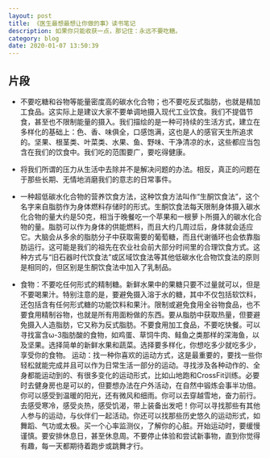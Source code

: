 ```yaml
---
layout: post
title: 《医生最想最想让你做的事》读书笔记
description: 如果你只能收获一点，那记住：永远不要吃糖。
category: blog
date: 2020-01-07 13:50:39
---
```


## 片段
- 不要吃糖和谷物等能量密度高的碳水化合物；也不要吃反式脂肪，也就是精加工食品。这实际上是建议大家不要单调地摄入现代工业饮食。我们不提倡节食，甚至也不限制能量的摄入。我们描绘的是一种可持续的生活方式，建立在多样化的基础上：色、香、味俱全，口感饱满，这也是人的感官天生所追求的。坚果、根茎类、叶菜类、水果、鱼、野味、干净清凉的水，这些都应当包含在我们的饮食中。我们吃的范围要广，要吃得健康。

- 将我们所谓的压力从生活中去除并不是解决问题的办法。相反，真正的问题在于那些长期、无情地消磨我们的意志的日常事件。

- 一种超低碳水化合物的营养饮食方法，这种饮食方法叫作“生酮饮食法”，这个名字来自脂肪作为身体燃料存储时的形式。生酮饮食法每天限制身体摄入碳水化合物的量大约是50克，相当于晚餐吃一个苹果和一根萝卜所摄入的碳水化合物的量。脂肪可以作为身体的供能燃料，而且大约几周过后，身体就会适应它。大脑会从多余的脂肪分子中获取需要的葡萄糖，而且代谢循环也会依靠脂肪运行。这可能是我们的祖先在农业社会前大部分时间里的合理饮食方式。这种方式与“旧石器时代饮食法”或区域饮食法等其他低碳水化合物饮食法的原则是相同的，但区别是生酮饮食法中加入了乳制品。

- 食物：不要吃任何形式的精制糖。新鲜水果中的果糖只要不过量就可以，但是不要喝果汁。特别注意的是，要避免摄入溶于水的糖，其中不仅包括软饮料，还包括含有任何形式糖的功能饮料和果汁。限制或避免食用全谷物食品，也不要食用精制谷物，也就是所有用面粉做的东西。要从脂肪中获取热量，但要避免摄入人造脂肪，它又称为反式脂肪。不要食用加工食品，不要吃快餐。可以寻找富含ω-3脂肪酸的食物，如鸡蛋、草饲牛肉、鲑鱼之类那样的深海鱼，以及坚果。选择简单的新鲜水果和蔬菜。选择要多样化，你想吃多少就吃多少，享受你的食物。 运动：找一种你喜欢的运动方式，这是最重要的，要找一些你轻松就能完成并且可以作为日常生活一部分的运动。寻找涉及各种动作的、全身都能运动到的、有很多变化的运动形式，比如山地跑和CrossFit训练。必要时去健身房也是可以的，但要想办法在户外活动，在自然中锻炼会事半功倍。你可以感受到温暖的阳光，还有微风和细雨。你可以去穿越雪地，奋力前行。去感受寒冷，感受炎热，感受饥渴，带上装备出发吧！你可以寻找那些有其他人参与的运动，与伙伴们一起活动。你还可以找那些历史悠久的运动形式，如舞蹈、气功或太极。买一个心率监测仪，了解你的心脏。开始运动时，要缓慢谨慎。要安排休息日，甚至休息周。不要停止体验和尝试新事物，直到你觉得有趣，每一天都期待着跑步或跳舞才行。

































